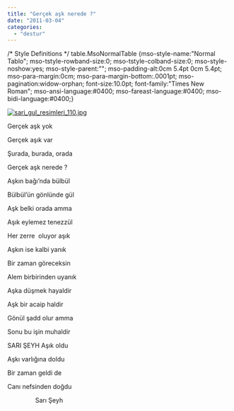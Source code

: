 ```yaml
---
title: "Gerçek aşk nerede ?"
date: "2011-03-04"
categories: 
  - "destur"
---
```


/\* Style Definitions \*/ table.MsoNormalTable {mso-style-name:"Normal Tablo"; mso-tstyle-rowband-size:0; mso-tstyle-colband-size:0; mso-style-noshow:yes; mso-style-parent:""; mso-padding-alt:0cm 5.4pt 0cm 5.4pt; mso-para-margin:0cm; mso-para-margin-bottom:.0001pt; mso-pagination:widow-orphan; font-size:10.0pt; font-family:"Times New Roman"; mso-ansi-language:#0400; mso-fareast-language:#0400; mso-bidi-language:#0400;}

[![sari_gul_resimleri_110.jpg](/uploads/2011/03/sari_gul_resimleri_110.jpg)](/uploads/2011/03/sari_gul_resimleri_110.jpg "sari_gul_resimleri_110.jpg")

Gerçek aşk yok

Gerçek aşık var

Şurada, burada, orada

Gerçek aşk nerede ?

Aşkın bağı’nda bülbül

Bülbül’ün gönlünde gül

Aşk belki orada amma

Aşık eylemez tenezzül

Her zerre  oluyor aşık

Aşkın ise kalbi yanık

Bir zaman göreceksin

Alem birbirinden uyanık

Aşka düşmek hayaldir

Aşk bir acaip haldir

Gönül şadd olur amma

Sonu bu işin muhaldir

SARI ŞEYH Aşık oldu

Aşkı varlığına doldu

Bir zaman geldi de

Canı nefsinden doğdu

                Sarı Şeyh
